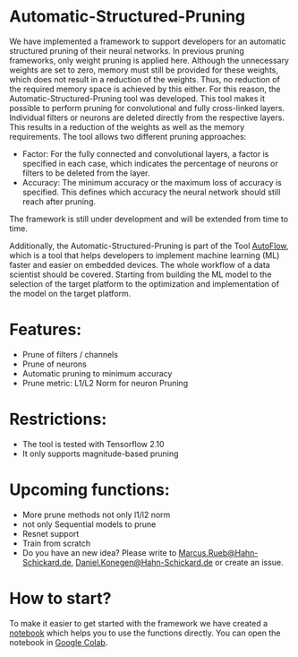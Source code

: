 # Automatic-Structured-Pruning
We have implemented a framework to support developers for an automatic structured pruning of their neural networks.
In previous pruning frameworks, only weight pruning is applied here. Although the unnecessary weights are set to zero, memory must still be provided for these weights, which does not result in a reduction of the weights. Thus, no reduction of the required memory space is achieved by this either.
For this reason, the Automatic-Structured-Pruning tool was developed. This tool makes it possible to perform pruning for convolutional and fully cross-linked layers. Individual filters or neurons are deleted directly from the respective layers. This results in a reduction of the weights as well as the memory requirements.
The tool allows two different pruning approaches:
- Factor: For the fully connected and convolutional layers, a factor is specified in each case, which indicates the percentage of neurons or filters to be deleted from the layer.
- Accuracy: The minimum accuracy or the maximum loss of accuracy is specified. This defines which accuracy the neural network should still reach after pruning.

The framework is still under development and will be extended from time to time.

Additionally, the Automatic-Structured-Pruning is part of the Tool [AutoFlow](https://github.com/Hahn-Schickard/AutoFlow), which is a tool that helps developers to implement machine learning (ML) faster and easier on embedded devices. The whole workflow of a data scientist should be covered. Starting from building the ML model to the selection of the target platform to the optimization and implementation of the model on the target platform.

# Features:
- Prune of filters / channels
- Prune of neurons
- Automatic pruning to minimum accuracy
- Prune metric: L1/L2 Norm for neuron Pruning


# Restrictions:
- The tool is tested with Tensorflow 2.10
- It only supports magnitude-based pruning


# Upcoming functions:
- More prune methods not only l1/l2 norm
- not only Sequential models to prune
- Resnet support
- Train from scratch
- Do you have an new idea? Please write to Marcus.Rueb@Hahn-Schickard.de, Daniel.Konegen@Hahn-Schickard.de or create an issue.



# How to start?
To make it easier to get started with the framework we have created a [notebook](https://github.com/Hahn-Schickard/Automatic-Structured-Pruning/examples/How_to_use_the_Framework.ipynb) which helps you to use the functions directly.
You can open the notebook in [Google Colab](https://colab.research.google.com/github/Hahn-Schickard/Automatic-Structured-Pruning/blob/master/examples/How_to_use_the_Framework.ipynb).
